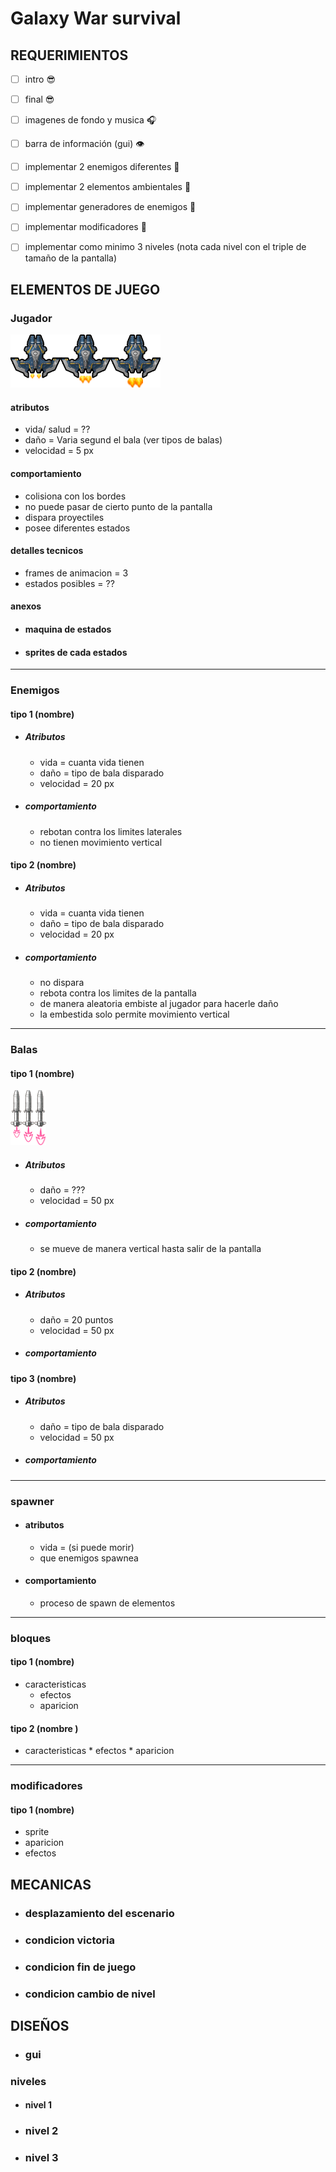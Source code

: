 # Galaxy War survival

## REQUERIMIENTOS

* [ ] intro :sunglasses:

* [ ] final :sunglasses:

* [ ] imagenes de fondo y musica :headphones:

* [ ] barra de información (gui) :eye:

* [ ] implementar 2 enemigos diferentes :space_invader: 

* [ ] implementar 2 elementos ambientales :seedling:

* [ ] implementar generadores de enemigos :anger:

* [ ] implementar modificadores :dizzy:

* [ ] implementar como minimo 3 niveles (nota cada nivel con el triple de tamaño de la pantalla)

## ELEMENTOS DE JUEGO

### Jugador
![imagen jugador](https://raw.githubusercontent.com/jgamer42/proyecto_compugrafica/master/Sprites/Jugador/jugador1.png)
#### atributos

* vida/ salud = ??
* daño = Varia segund el bala (ver tipos de balas)
* velocidad = 5 px
#### comportamiento

* colisiona con los bordes
* no puede pasar de cierto punto de la pantalla
* dispara proyectiles
* posee diferentes estados

#### detalles tecnicos
  * frames de animacion = 3
  * estados posibles = ??

#### anexos

* #### maquina de estados

* #### sprites de cada estados

---

### Enemigos

#### tipo 1 (nombre)

* ##### Atributos

  * vida = cuanta vida tienen
  * daño = tipo de bala disparado
  * velocidad = 20 px

* ##### comportamiento

  * rebotan contra los limites laterales
  * no tienen movimiento vertical

#### tipo 2 (nombre)

* ##### Atributos

  * vida = cuanta vida tienen
  * daño = tipo de bala disparado
  * velocidad = 20 px

* ##### comportamiento
  
  * no dispara
  * rebota contra los limites de la pantalla
  * de manera aleatoria embiste al jugador para hacerle daño
  * la embestida solo permite movimiento vertical

---

### Balas

#### tipo 1 (nombre)
 
 ![balas tipo1](https://raw.githubusercontent.com/jgamer42/proyecto_compugrafica/master/Sprites/balas/bala1.png)

* ##### Atributos

  * daño = ???
  * velocidad = 50 px

* ##### comportamiento

  * se mueve de manera vertical hasta salir de la pantalla

#### tipo 2 (nombre)

* ##### Atributos

  * daño = 20 puntos
  * velocidad = 50 px

* ##### comportamiento
 

#### tipo 3 (nombre)

* ##### Atributos

  * daño = tipo de bala disparado
  * velocidad = 50 px

* ##### comportamiento


-----

### spawner

  * #### atributos
    * vida = (si puede morir)
    * que enemigos spawnea

  * #### comportamiento 
    * proceso de spawn de elementos
----

### bloques

#### tipo 1 (nombre)

  * caracteristicas
    * efectos
    * aparicion

#### tipo 2 (nombre )
  *  caracteristicas
    * efectos
    * aparicion

----

### modificadores

#### tipo 1 (nombre)
  * sprite
  * aparicion
  * efectos


## MECANICAS

* ### desplazamiento del escenario

* ### condicion victoria

* ### condicion fin de juego

* ### condicion cambio de nivel

## DISEÑOS

* ### gui

### niveles

* #### nivel 1

* ### nivel 2

* ### nivel 3


